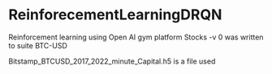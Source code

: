 # ReinforecementLearningDRQN

Reinforcement learning using Open AI gym platform
Stocks -v 0 was written to suite BTC-USD

Bitstamp_BTCUSD_2017_2022_minute_Capital.h5  is a file used 
